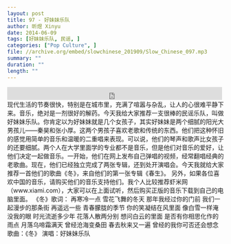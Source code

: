 ```yaml
---
layout: post
title: 97 - 好妹妹乐队
author: 昕煜 Xinyu
date: 2014-06-09
tags: [好妹妹乐队, 民谣, ]
categories: ["Pop Culture", ]
file: //archive.org/embed/slowchinese_201909/Slow_Chinese_097.mp3
summary: ""
duration: ""
length: ""
---
```


<iframe src="https://archive.org/embed/slowchinese_201909/Slow_Chinese_097.mp3" width="500" height="30" frameborder="0" webkitallowfullscreen="true" mozallowfullscreen="true" allowfullscreen></iframe>
现代生活的节奏很快，特别是在城市里，充满了喧嚣与杂乱，让人的心很难平静下来。音乐，绝对是一剂很好的解药。今天我给大家推荐一支很棒的民谣乐队，叫做好妹妹乐队。你肯定以为好妹妹就是几个女孩子，其实好妹妹是两个细腻的阳光大男孩儿——秦昊和张小厚。这两个男孩子喜欢老歌和传统的东西。他们把这种怀旧的感觉用简单的音乐和温暖的二重唱来表现。可以说，他们的琴声和歌声比女孩子的还要细腻。两个人在大学里面学的专业都不是音乐，但是他们对音乐的爱好，让他们决定一起做音乐。一开始，他们在网上发布自己弹唱的视频，经常翻唱经典的老歌曲。现在，他们已经独立完成了两张专辑，还到处开演唱会。今天我就给大家推荐一首他们的歌曲《冬》，来自他们的第一张专辑《春生》。
另外，如果各位喜欢中国的音乐，请购买他们的音乐支持他们。我个人比较推荐虾米网（www.xiami.com），大家可以在上面试听，然后购买正版的音乐下载到自己的电脑里面。
《冬》歌词：
再寒冷一点
雪花飞舞的冬天
那年我经过你的门前
我们一起漫步的那条街
再遥远一些
青春朦胧的季节
你的笑凝结在风里面
像白雪一样淹没我的眼
时光流逝多少年
花落人散两分别
想问白云的里面
是否有你相思化作的雨点
月落乌啼霜满天
曾经沧海变桑田
春去秋来又一遍
曾经的我你可否还会想念
歌曲：《冬》
 演唱：好妹妹乐队
 

